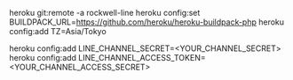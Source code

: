 
heroku git:remote -a rockwell-line
heroku config:set BUILDPACK_URL=https://github.com/heroku/heroku-buildpack-php
heroku config:add TZ=Asia/Tokyo

heroku config:add LINE_CHANNEL_SECRET=<YOUR_CHANNEL_SECRET>
heroku config:add LINE_CHANNEL_ACCESS_TOKEN=<YOUR_CHANNEL_ACCESS_SECRET>
